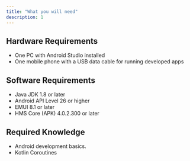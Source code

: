 ```yaml
---
title: "What you will need"
description: 1
---
```

<h2>
	<strong>Hardware Requirements</strong>
</h2>
<ul>
	<li>One PC with Android Studio installed</li>
	<li>One mobile phone with a USB data cable for running developed apps</li>
</ul>
<h2>
	<strong>Software Requirements</strong>
</h2>
<ul>
	<li>Java JDK 1.8 or later</li>
	<li>Android API Level 26 or higher</li>
	<li>EMUI 8.1 or later</li>
	<li>HMS Core (APK) 4.0.2.300 or later</li>
</ul>
<h2>
	<strong>Required Knowledge</strong>
</h2>
<ul>
	<li>Android development basics.</li>
	<li>Kotlin Coroutines</li>
</ul>
